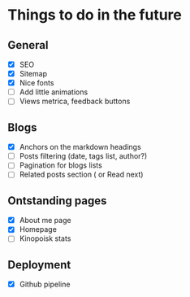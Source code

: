 # Things to do in the future

## General

- [x] SEO
- [x] Sitemap
- [x] Nice fonts
- [ ] Add little animations
- [ ] Views metrica, feedback buttons

## Blogs

- [x] Anchors on the markdown headings
- [ ] Posts filtering (date, tags list, author?)
- [ ] Pagination for blogs lists
- [ ] Related posts section ( or Read next)

## Ontstanding pages

- [x] About me page
- [x] Homepage
- [ ] Kinopoisk stats

## Deployment
- [x] Github pipeline
